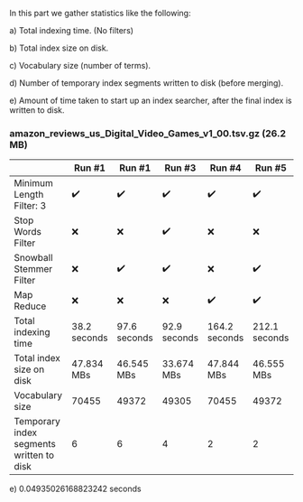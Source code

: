 In this part we gather statistics like the following:

a) Total indexing time. (No filters)

b) Total index size on disk.

c) Vocabulary size (number of terms).

d) Number of temporary index segments written to disk (before merging).

e) Amount of time taken to start up an index searcher, after the final index is written to disk.


### amazon_reviews_us_Digital_Video_Games_v1_00.tsv.gz (26.2 MB)

|                                          | Run #1             | Run #1             | Run #3             | Run #4             | Run #5             |
|------------------------------------------|--------------------|--------------------|--------------------|--------------------|--------------------|
| Minimum Length Filter: 3                 | ✔️ | ✔️ | ✔️ | ✔️ | ✔️ |
| Stop Words Filter                        |         ❌        |         ❌        | ✔️ |         ❌        |         ❌        |
| Snowball Stemmer Filter                  |         ❌        | ✔️ | ✔️ |         ❌        | ✔️ |
| Map Reduce                               |         ❌        |         ❌        |         ❌        | ✔️ | ✔️ |
| Total indexing time                      |    38.2 seconds    |    97.6 seconds    |    92.9 seconds    |    164.2 seconds   |    212.1 seconds   |
| Total index size on disk                 |     47.834 MBs     |     46.545 MBs     |     33.674 MBs     |     47.844 MBs     |     46.555 MBs     |
| Vocabulary size                          |        70455       |        49372       |        49305       |        70455       |        49372       |
| Temporary index segments written to disk |          6         |          6         |          4         |          2         |          2         |

e) 0.04935026168823242 seconds
